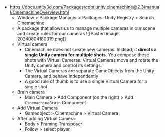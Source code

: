- https://docs.unity3d.com/Packages/com.unity.cinemachine@2.3/manual/CinemachineOverview.html
	- Window > Package Manager > Packages: Unity Registry > Search Cinemachine
	- A package that allows us to manage multiple cameras in our scene and create rules for our cameras
		![[Pasted image 20240804180319.png]]
	- Virtual camera
		- Cinemachine does not create new cameras. Instead, it **directs a single Unity camera for multiple shots**. You compose these shots with Virtual Cameras. Virtual Cameras move and rotate the Unity camera and control its settings.
		- The Virtual Cameras are separate GameObjects from the Unity Camera, and behave independently
		- A good rule of thumb is to use a single Virtual Camera for a single shot.
	- Brain camera
		- Main Camera > Add Component (on the right) > Add `CinemachineBrain` Component 
	- Add Virtual Camera
		- Gameobject > Cinemachine > Virtual Camera
	- After adding Virtual Camera:
		- Body > Framing Transposer
		- Follow > select player
